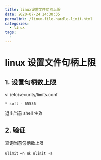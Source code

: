```yaml
---
title: linux设置文件句柄上限
date: 2020-07-24 14:30:35
permalink: /linux-file-handle-limit.html
categories:
  - linux
tags:
  -
---
```


# linux 设置文件句柄上限

## 1. 设置句柄数上限

vi /etc/security/limits.conf

```
* soft - 65536
```

退出当前 shell 生效

## 2. 验证

查询当前句柄数上限

```
ulimit –n 或 ulimit -a
```
